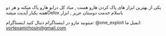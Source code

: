 
<!---
onexploit/Delox is a ✨ special ✨ repository because its `README.md` (this file) appears on your GitHub profile.
You can click the Preview link to take a look at your changes.
--->

 ِیکی از بهترین ابزار های پاک کردن هارو هست , میاد کل درایو هارو پاک میکنه و  هر دو هفته یکبار آپدیت میشهDelox باسلام خدمت دوستان عزیز , ابزار
 
 میتونید مارو در اینستاگرام دنبال کنید
 اینستاگرام: @one_exploit
 ایمیل ما: vortexamirhosin@gmail.com

